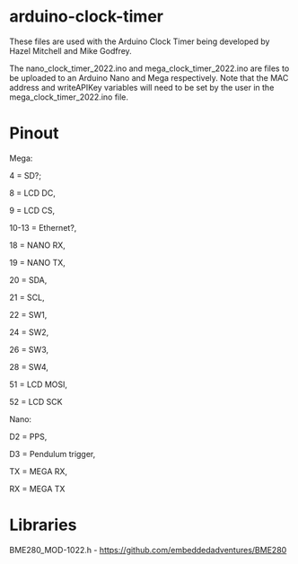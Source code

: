 # arduino-clock-timer

These files are used with the Arduino Clock Timer being developed by Hazel Mitchell and Mike Godfrey. 

The nano_clock_timer_2022.ino and mega_clock_timer_2022.ino are files to be uploaded to an Arduino Nano and Mega respectively. Note that the MAC address and writeAPIKey variables will need to be set by the user in the mega_clock_timer_2022.ino file.

# Pinout
Mega:

4 = SD?;

8 = LCD DC,

9 = LCD CS,

10-13 = Ethernet?,

18 = NANO RX,

19 = NANO TX,

20 = SDA,

21 = SCL,

22 = SW1,

24 = SW2,

26 = SW3,

28 = SW4,

51 = LCD MOSI,

52 = LCD SCK

Nano:

D2 = PPS,

D3 = Pendulum trigger,

TX = MEGA RX,

RX = MEGA TX

# Libraries
BME280_MOD-1022.h - https://github.com/embeddedadventures/BME280

